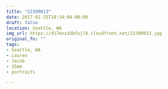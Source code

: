 ```yaml
---
title: "22390013"
date: 2017-01-25T18:34:04-08:00
draft: false
location: Seattle, WA
img_url: https://d17enza3bfujl8.cloudfront.net/22390013.jpg
original_fn: ""
tags:
- Seattle, WA
- Lauren
- Jacob
- 35mm
- portraits

---
```


